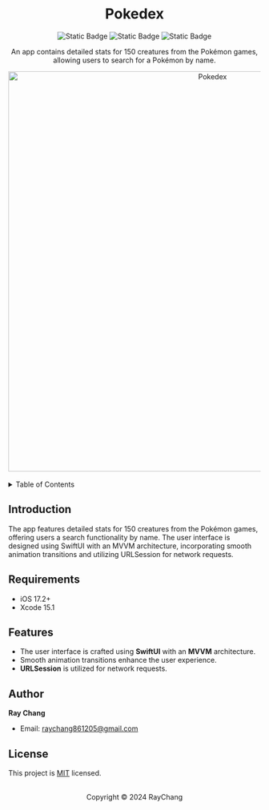 <div align="center">

# Pokedex

![Static Badge](https://img.shields.io/badge/Swift-5.0-orange?logo=swift&style=for-the-badge) 
![Static Badge](https://img.shields.io/badge/License-MIT-blue?style=for-the-badge) 
![Static Badge](https://img.shields.io/badge/iOS-17.2+-lightgrey?style=for-the-badge)

An app contains detailed stats for 150 creatures from the Pokémon games, allowing users to search for a Pokémon by name.

<img src="https://s33.aconvert.com/convert/p3r68-cdx67/92m27-uqubu.gif" alt="Pokedex" width="800">
</div>

<br />

<details>
  <summary>Table of Contents</summary>
  <ul>
    <li><a href="#introduction">Introduction</a></li>
    <li><a href="#requirements">Requirements</a></li>
    <li><a href="#features">Features</a></li>
    <li><a href="#author">Author</a></li>
    <li><a href="#license">License</a></li>
  </ul>
</details>

<!-- Introduction -->
## Introduction
The app features detailed stats for 150 creatures from the Pokémon games, offering users a search functionality by name. The user interface is designed using SwiftUI with an MVVM architecture, incorporating smooth animation transitions and utilizing URLSession for network requests.

<!-- Requirements -->
## Requirements
- iOS 17.2+
- Xcode 15.1

<!-- Features -->
## Features
- The user interface is crafted using **SwiftUI** with an **MVVM** architecture.
- Smooth animation transitions enhance the user experience.
- **URLSession** is utilized for network requests.

<!-- Author -->
## Author
 **Ray Chang**
* Email: [raychang861205@gmail.com]()

<!-- License -->
## License
This project is [MIT](https://github.com/HRayChang/Art-Institute-of-Chicago/blob/main/LICENSE) licensed.

<br />

<div align="center">
Copyright © 2024 RayChang
</div>
